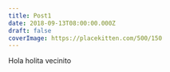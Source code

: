 ```yaml
---
title: Post1
date: 2018-09-13T08:00:00.000Z
draft: false
coverImage: https://placekitten.com/500/150
---
```


Hola holita vecinito

